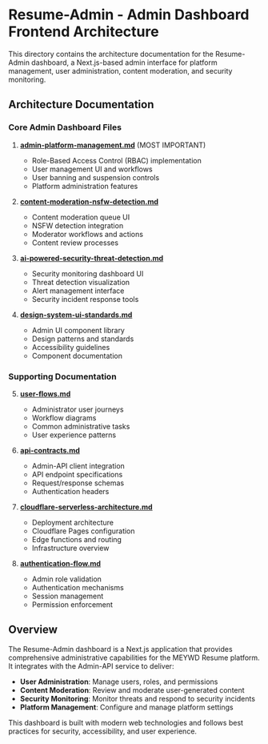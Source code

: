 # Resume-Admin - Admin Dashboard Frontend Architecture

This directory contains the architecture documentation for the Resume-Admin dashboard, a Next.js-based admin interface for platform management, user administration, content moderation, and security monitoring.

## Architecture Documentation

### Core Admin Dashboard Files

1. **[admin-platform-management.md](./admin-platform-management.md)** (MOST IMPORTANT)
   - Role-Based Access Control (RBAC) implementation
   - User management UI and workflows
   - User banning and suspension controls
   - Platform administration features

2. **[content-moderation-nsfw-detection.md](./content-moderation-nsfw-detection.md)**
   - Content moderation queue UI
   - NSFW detection integration
   - Moderator workflows and actions
   - Content review processes

3. **[ai-powered-security-threat-detection.md](./ai-powered-security-threat-detection.md)**
   - Security monitoring dashboard UI
   - Threat detection visualization
   - Alert management interface
   - Security incident response tools

4. **[design-system-ui-standards.md](./design-system-ui-standards.md)**
   - Admin UI component library
   - Design patterns and standards
   - Accessibility guidelines
   - Component documentation

### Supporting Documentation

5. **[user-flows.md](./user-flows.md)**
   - Administrator user journeys
   - Workflow diagrams
   - Common administrative tasks
   - User experience patterns

6. **[api-contracts.md](./api-contracts.md)**
   - Admin-API client integration
   - API endpoint specifications
   - Request/response schemas
   - Authentication headers

7. **[cloudflare-serverless-architecture.md](./cloudflare-serverless-architecture.md)**
   - Deployment architecture
   - Cloudflare Pages configuration
   - Edge functions and routing
   - Infrastructure overview

8. **[authentication-flow.md](./authentication-flow.md)**
   - Admin role validation
   - Authentication mechanisms
   - Session management
   - Permission enforcement

## Overview

The Resume-Admin dashboard is a Next.js application that provides comprehensive administrative capabilities for the MEYWD Resume platform. It integrates with the Admin-API service to deliver:

- **User Administration**: Manage users, roles, and permissions
- **Content Moderation**: Review and moderate user-generated content
- **Security Monitoring**: Monitor threats and respond to security incidents
- **Platform Management**: Configure and manage platform settings

This dashboard is built with modern web technologies and follows best practices for security, accessibility, and user experience.
